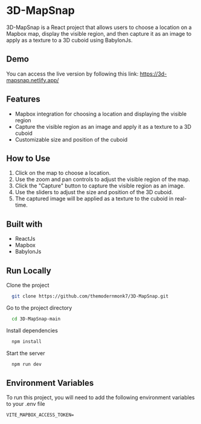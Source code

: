 
# 3D-MapSnap

3D-MapSnap is a React project that allows users to choose a location on a Mapbox map, display the visible region, and then capture it as an image to apply as a texture to a 3D cuboid using BabylonJs.

## Demo

You can access the live version by following this link: https://3d-mapsnap.netlify.app/


## Features

- Mapbox integration for choosing a location and displaying the visible region
- Capture the visible region as an image and apply it as a texture to a 3D cuboid
- Customizable size and position of the cuboid


## How to Use

1. Click on the map to choose a location.
2. Use the zoom and pan controls to adjust the visible region of the map.
3. Click the "Capture" button to capture the visible region as an image.
4. Use the sliders to adjust the size and position of the 3D cuboid.
5. The captured image will be applied as a texture to the cuboid in real-time.


## Built with
- ReactJs
- Mapbox
- BabylonJs

## Run Locally

Clone the project

```bash
  git clone https://github.com/themodernmonk7/3D-MapSnap.git
```

Go to the project directory

```bash
  cd 3D-MapSnap-main
```

Install dependencies

```bash
  npm install
```

Start the server

```bash
  npm run dev
```


## Environment Variables

To run this project, you will need to add the following environment variables to your .env file

`VITE_MAPBOX_ACCESS_TOKEN=`

